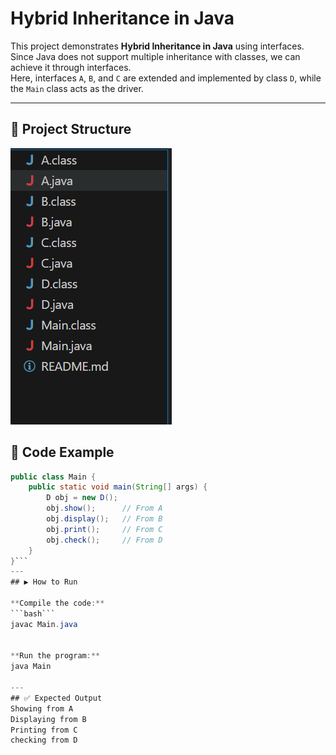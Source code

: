 # Hybrid Inheritance in Java

This project demonstrates **Hybrid Inheritance in Java** using interfaces.  
Since Java does not support multiple inheritance with classes, we can achieve it through interfaces.  
Here, interfaces `A`, `B`, and `C` are extended and implemented by class `D`, while the `Main` class acts as the driver.

---

## 📂 Project Structure

![alt text](image.png)

## 📖 Code Example

```java
public class Main {
    public static void main(String[] args) {
        D obj = new D();
        obj.show();      // From A
        obj.display();   // From B
        obj.print();     // From C
        obj.check();     // From D
    }
}```
---
## ▶️ How to Run

**Compile the code:**
```bash```
javac Main.java


**Run the program:**
java Main

---
## ✅ Expected Output
Showing from A
Displaying from B
Printing from C
checking from D
